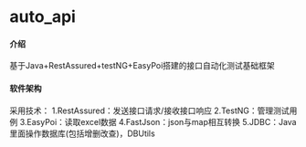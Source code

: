 # auto_api

#### 介绍
基于Java+RestAssured+testNG+EasyPoi搭建的接口自动化测试基础框架

#### 软件架构
采用技术：
   1.RestAssured：发送接口请求/接收接口响应
   2.TestNG：管理测试用例
   3.EasyPoi：读取excel数据
   4.FastJson：json与map相互转换
   5.JDBC：Java里面操作数据库(包括增删改查)，DBUtils
